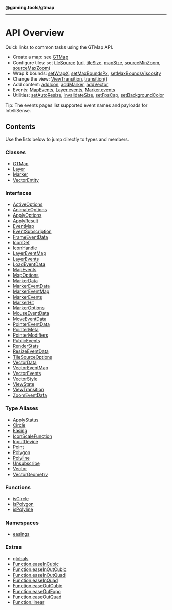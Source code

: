 **@gaming.tools/gtmap**

***

# API Overview

Quick links to common tasks using the GTMap API.

- Create a map: see [GTMap](./Class.GTMap.md)
- Configure tiles: set [tileSource](./Interface.MapOptions.md#tilesource) ([url](./Interface.TileSourceOptions.md#url), [tileSize](./Interface.TileSourceOptions.md#tilesize), [mapSize](./Interface.TileSourceOptions.md#mapsize), [sourceMinZoom](./Interface.TileSourceOptions.md#sourceminzoom), [sourceMaxZoom](./Interface.TileSourceOptions.md#sourcemaxzoom))
- Wrap & bounds: [setWrapX](./Class.GTMap.md#setwrapx), [setMaxBoundsPx](./Class.GTMap.md#setmaxboundspx), [setMaxBoundsViscosity](./Class.GTMap.md#setmaxboundsviscosity)
- Change the view: [ViewTransition](./Interface.ViewTransition.md), [transition()](./Class.GTMap.md#transition)
- Add content: [addIcon](./Class.GTMap.md#addicon), [addMarker](./Class.GTMap.md#addmarker), [addVector](./Class.GTMap.md#addvector)
- Events: [MapEvents](./Interface.MapEvents.md), [Layer.events](./Class.Layer.md#events), [Marker.events](./Class.Marker.md#events)
- Utilities: [setAutoResize](./Class.GTMap.md#setautoresize), [invalidateSize](./Class.GTMap.md#invalidatesize), [setFpsCap](./Class.GTMap.md#setfpscap), [setBackgroundColor](./Class.GTMap.md#setbackgroundcolor)

Tip: The events pages list supported event names and payloads for IntelliSense.

## Contents

Use the lists below to jump directly to types and members.

### Classes

- [GTMap](./Class.GTMap.md)
- [Layer](./Class.Layer.md)
- [Marker](./Class.Marker.md)
- [VectorEntity](./Class.VectorEntity.md)

### Interfaces

- [ActiveOptions](./Interface.ActiveOptions.md)
- [AnimateOptions](./Interface.AnimateOptions.md)
- [ApplyOptions](./Interface.ApplyOptions.md)
- [ApplyResult](./Interface.ApplyResult.md)
- [EventMap](./Interface.EventMap.md)
- [EventSubscription](./Interface.EventSubscription.md)
- [FrameEventData](./Interface.FrameEventData.md)
- [IconDef](./Interface.IconDef.md)
- [IconHandle](./Interface.IconHandle.md)
- [LayerEventMap](./Interface.LayerEventMap.md)
- [LayerEvents](./Interface.LayerEvents.md)
- [LoadEventData](./Interface.LoadEventData.md)
- [MapEvents](./Interface.MapEvents.md)
- [MapOptions](./Interface.MapOptions.md)
- [MarkerData](./Interface.MarkerData.md)
- [MarkerEventData](./Interface.MarkerEventData.md)
- [MarkerEventMap](./Interface.MarkerEventMap.md)
- [MarkerEvents](./Interface.MarkerEvents.md)
- [MarkerHit](./Interface.MarkerHit.md)
- [MarkerOptions](./Interface.MarkerOptions.md)
- [MouseEventData](./Interface.MouseEventData.md)
- [MoveEventData](./Interface.MoveEventData.md)
- [PointerEventData](./Interface.PointerEventData.md)
- [PointerMeta](./Interface.PointerMeta.md)
- [PointerModifiers](./Interface.PointerModifiers.md)
- [PublicEvents](./Interface.PublicEvents.md)
- [RenderStats](./Interface.RenderStats.md)
- [ResizeEventData](./Interface.ResizeEventData.md)
- [TileSourceOptions](./Interface.TileSourceOptions.md)
- [VectorData](./Interface.VectorData.md)
- [VectorEventMap](./Interface.VectorEventMap.md)
- [VectorEvents](./Interface.VectorEvents.md)
- [VectorStyle](./Interface.VectorStyle.md)
- [ViewState](./Interface.ViewState.md)
- [ViewTransition](./Interface.ViewTransition.md)
- [ZoomEventData](./Interface.ZoomEventData.md)

### Type Aliases

- [ApplyStatus](./TypeAlias.ApplyStatus.md)
- [Circle](./TypeAlias.Circle.md)
- [Easing](./TypeAlias.Easing.md)
- [IconScaleFunction](./TypeAlias.IconScaleFunction.md)
- [InputDevice](./TypeAlias.InputDevice.md)
- [Point](./TypeAlias.Point.md)
- [Polygon](./TypeAlias.Polygon.md)
- [Polyline](./TypeAlias.Polyline.md)
- [Unsubscribe](./TypeAlias.Unsubscribe.md)
- [Vector](./TypeAlias.Vector.md)
- [VectorGeometry](./TypeAlias.VectorGeometry.md)

### Functions

- [isCircle](./Function.isCircle.md)
- [isPolygon](./Function.isPolygon.md)
- [isPolyline](./Function.isPolyline.md)

### Namespaces

- [easings](./Namespace.easings.md)

### Extras

- [globals](./globals.md)
- [Function.easeInCubic](./easings.Function.easeInCubic.md)
- [Function.easeInOutCubic](./easings.Function.easeInOutCubic.md)
- [Function.easeInOutQuad](./easings.Function.easeInOutQuad.md)
- [Function.easeInQuad](./easings.Function.easeInQuad.md)
- [Function.easeOutCubic](./easings.Function.easeOutCubic.md)
- [Function.easeOutExpo](./easings.Function.easeOutExpo.md)
- [Function.easeOutQuad](./easings.Function.easeOutQuad.md)
- [Function.linear](./easings.Function.linear.md)
